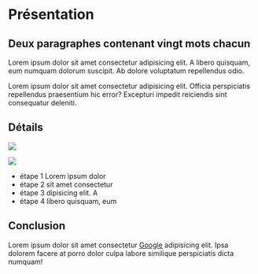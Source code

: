 # Présentation

## Deux paragraphes contenant vingt mots chacun

Lorem ipsum dolor sit amet consectetur adipisicing elit. A libero quisquam, eum numquam dolorum suscipit. Ab dolore voluptatum repellendus odio.

Lorem ipsum dolor sit amet consectetur adipisicing elit. Officia perspiciatis repellendus praesentium hic error? Excepturi impedit reiciendis sint consequatur deleniti.


## Détails

![](https://upload.wikimedia.org/wikipedia/commons/thumb/9/9e/D%C3%BCsseldorf_Hofgarten_2009.jpg/1280px-D%C3%BCsseldorf_Hofgarten_2009.jpg)

![](https://images.lanouvellerepublique.fr/image/upload/t_1020w/f_auto/67384d07526ceb32098b4567.jpg)

- étape 1 Lorem ipsum dolor
- étape 2 sit amet consectetur
- étape 3 dipisicing elit. A
- étape 4 libero quisquam, eum

## Conclusion

Lorem ipsum dolor sit amet consectetur [Google](https://www.google.fr/) adipisicing elit. Ipsa dolorem facere at porro dolor culpa labore similique perspiciatis dicta numquam!
